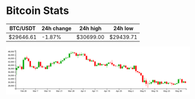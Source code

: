 # Bitcoin Stats

BTC/USDT|24h change|24h high|24h low|
|---|---|---|---|
|$29646.61|-1.87%|$30699.00|$29439.71|

<img src="./chart.svg">
